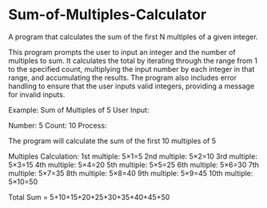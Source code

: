 # Sum-of-Multiples-Calculator
A program that calculates the sum of the first N multiples of a given integer.

This program prompts the user to input an integer and the number of multiples to sum. 
It calculates the total by iterating through the range from 1 to the specified count, multiplying the input number by each integer in that range, 
and accumulating the results. The program also includes error handling to ensure that the user inputs valid integers, providing a message for invalid inputs.

Example: Sum of Multiples of 5
User Input:

Number: 5
Count: 10
Process:

The program will calculate the sum of the first 10 multiples of 5

Multiples Calculation:
1st multiple: 5×1=5
2nd multiple: 5×2=10
3rd multiple: 5×3=15
4th multiple: 5×4=20
5th multiple: 5×5=25
6th multiple: 5×6=30
7th multiple: 5×7=35
8th multiple: 5×8=40
9th multiple: 5×9=45
10th multiple: 5×10=50

Total Sum = 5+10+15+20+25+30+35+40+45+50

